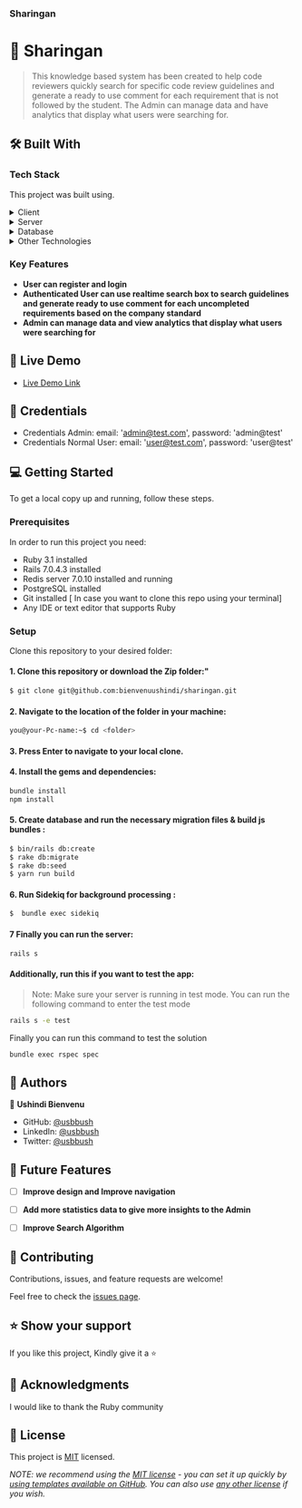 <h3><b>Sharingan</b></h3>

# 📖 Sharingan <a name="about-project"></a>

> This knowledge based system has been created to help code reviewers quickly search for specific code review guidelines
> and generate a ready to use comment
> for each requirement that is not followed by the student.
> The Admin can manage data and have analytics that display what users were searching for.



## 🛠 Built With <a name="built-with"></a>

### Tech Stack <a name="tech-stack"></a>

This project was built using.
<details>
  <summary>Client</summary>
  <ul>
    <li><a href="https://tailwindcss.com/">tailwind</a></li>
    <li><a href=https://www.w3schools.com/html/">HTML</a></li>
    <li><a href="https://developer.mozilla.org/en-US/docs/Web/CSS">CSS</a></li>
    <li><a href="https://stimulus.hotwired.dev/handbook/introduction">Stimulus</a></li>
  </ul>
</details>

<details>
  <summary>Server</summary>
  <ul>
    <li><a href="https://rubyonrails.org/">Ruby on Rails</a></li>
  </ul>
</details>

<details>
<summary>Database</summary>
  <ul>
    <li><a href="https://www.postgresql.org/">PostgreSQL</a></li>
  </ul>
</details>

<details>
<summary> Other Technologies </summary>
  <ul>
    <li><a href="https://github.com/sidekiq/sidekiq">Sidekiq</a></li>
    <li><a href="https://github.com/redis/redis">Redis</a></li>
  </ul>
</details>

<!-- Features -->

### Key Features <a name="key-features"></a>

- **User can register and login**
- **Authenticated User can use realtime search box to search guidelines and generate ready to use comment for
  each uncompleted requirements based on the company standard**
- **Admin can manage data and view analytics that display what users were searching for**

[//]: # (make the search box more efficient and handle thousands of requests per hour)

<!-- LIVE DEMO -->

## 🚀 Live Demo <a name="live-demo"></a>

- [Live Demo Link](https://sharingan.up.railway.app/)

## 🚀 Credentials <a name="live-demo"></a>
- Credentials Admin: email: 'admin@test.com', password: 'admin@test'
- Credentials Normal User: email: 'user@test.com', password: 'user@test'

<!-- ## 🚀 Video <a name="live-demo"></a> -->

<!-- - [Video Presentation](https://www.loom.com/share/7af84a32634b45a0b6b45efb63743b69) -->



<!-- GETTING STARTED -->

## 💻 Getting Started <a name="getting-started"></a>

To get a local copy up and running, follow these steps.

### Prerequisites

In order to run this project you need:

- Ruby 3.1 installed
- Rails 7.0.4.3 installed
- Redis server 7.0.10 installed and running 
- PostgreSQL installed
- Git installed [ In case you want to clone this repo using your terminal]
- Any IDE or text editor that supports Ruby

### Setup

Clone this repository to your desired folder:

#### 1. Clone this repository or download the Zip folder:"

```bash command
$ git clone git@github.com:bienvenuushindi/sharingan.git
```

#### 2. Navigate to the location of the folder in your machine:

```bash command
you@your-Pc-name:~$ cd <folder>
```

#### 3. Press Enter to navigate to your local clone.

#### 4. Install the gems and dependencies:

```bash command
bundle install
npm install
```

#### 5. Create database and run the necessary migration files & build js bundles :

```bash command
$ bin/rails db:create
$ rake db:migrate
$ rake db:seed
$ yarn run build
```

#### 6. Run Sidekiq for background processing :

```bash command
$  bundle exec sidekiq 
```

#### 7 Finally you can run the server:

```bash command
rails s
```

#### Additionally, run this if you want to test the app:

> Note: Make sure your server is running in test mode. You can run the following command to enter the test mode
```bash command
rails s -e test
```
Finally you can run this command to test the solution
```bash command
bundle exec rspec spec
```


<!-- AUTHOR -->

## 👥 Authors <a name="authors"></a>

👤 **Ushindi Bienvenu**

- GitHub: [@usbbush](https://github.com/bienvenuushindi)
- LinkedIn: [@usbbush](https://www.linkedin.com/in/usbbush/)
- Twitter: [@usbbush](https://www.twitter.com/usbbush/)



<!-- FUTURE FEATURES -->

## 🔭 Future Features <a name="future-features"></a>

- [ ] **Improve design and Improve navigation**
- [ ] **Add more statistics data to give more insights to the Admin**
- [ ] **Improve Search Algorithm**



<!-- CONTRIBUTING -->

## 🤝 Contributing <a name="contributing"></a>

Contributions, issues, and feature requests are welcome!

Feel free to check the [issues page](../../issues/).



<!-- SUPPORT -->

## ⭐️ Show your support <a name="support"></a>

If you like this project, Kindly give it a ⭐



<!-- ACKNOWLEDGEMENTS -->

## 🙏 Acknowledgments <a name="acknowledgements"></a>

I would like to thank the Ruby community



<!-- LICENSE -->

## 📝 License <a name="license"></a>

This project is [MIT](./LICENSE) licensed.

_NOTE: we recommend using the [MIT license](https://choosealicense.com/licenses/mit/) - you can set it up quickly
by [using templates available on GitHub](https://docs.github.com/en/communities/setting-up-your-project-for-healthy-contributions/adding-a-license-to-a-repository).
You can also use [any other license](https://choosealicense.com/licenses/) if you wish._


